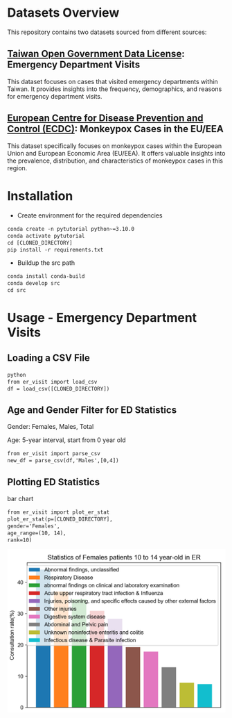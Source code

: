 # Datasets Overview
This repository contains two datasets sourced from different sources:

## [Taiwan Open Government Data License](https://data.gov.tw/en): Emergency Department Visits

This dataset focuses on cases that visited emergency departments within Taiwan. It provides insights into the frequency, demographics, and reasons for emergency department visits.

## [European Centre for Disease Prevention and Control (ECDC)](https://www.ecdc.europa.eu/en/publications-data/data-mpox-monkeypox-cases-eueea): Monkeypox Cases in the EU/EEA

This dataset specifically focuses on monkeypox cases within the European Union and European Economic Area (EU/EEA). It offers valuable insights into the prevalence, distribution, and characteristics of monkeypox cases in this region.

# Installation
- Create environment for the required dependencies
```
conda create -n pytutorial python~=3.10.0
conda activate pytutorial
cd [CLONED_DIRECTORY]
pip install -r requirements.txt
```
- Buildup the src path
```
conda install conda-build
conda develop src
cd src
```

# Usage - Emergency Department Visits

## Loading a CSV File 
```
python
from er_visit import load_csv
df = load_csv([CLONED_DIRECTORY])
```

## Age and Gender Filter for ED Statistics
Gender: Females, Males, Total

Age: 5-year interval, start from 0 year old

```
from er_visit import parse_csv
new_df = parse_csv(df,'Males',[0,4])
```

## Plotting ED Statistics
bar chart
```
from er_visit import plot_er_stat
plot_er_stat(p=[CLONED_DIRECTORY],
gender='Females',
age_range=(10, 14),
rank=10)
```
![Example of bar chart](test_file/barchart.png)
